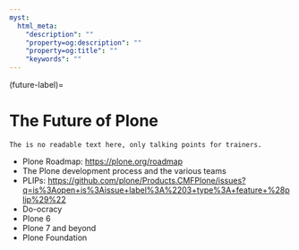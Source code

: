 ```yaml
---
myst:
  html_meta:
    "description": ""
    "property=og:description": ""
    "property=og:title": ""
    "keywords": ""
---
```


(future-label)=

# The Future of Plone

```{note}
The is no readable text here, only talking points for trainers.
```

- Plone Roadmap: <https://plone.org/roadmap>
- The Plone development process and the various teams
- PLIPs: <https://github.com/plone/Products.CMFPlone/issues?q=is%3Aopen+is%3Aissue+label%3A%2203+type%3A+feature+%28plip%29%22>
- Do-ocracy
- Plone 6
- Plone 7 and beyond
- Plone Foundation
